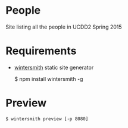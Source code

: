People
======

Site listing all the people in UCDD2 Spring 2015


# Requirements

* [wintersmith](http://wintersmith.io/) static site generator

	$ npm install wintersmith -g

# Preview

	$ wintersmith preview [-p 8080]

